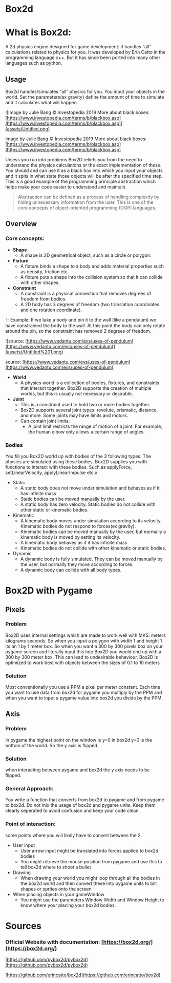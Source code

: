 # Box2d

# What is Box2d:

A 2d physics engine designed for game development: It handles “all” calculations related to physics for you. It was developed by Erin Catto in the programming language c++. But it has since been ported into many other languages such as python.

## Usage

Box2d handles/simulates “all” physics for you. You input your objects in the world. Set the parameters(ex gravity) define the amount of time to simulate and it calculates what will happen.

![Image by Julie Bang © Investopedia 2019
More about black boxes: [https://www.investopedia.com/terms/b/blackbox.asp](https://www.investopedia.com/terms/b/blackbox.asp)](assets/Untitled.png)

Image by Julie Bang © Investopedia 2019
More about black boxes: [https://www.investopedia.com/terms/b/blackbox.asp](https://www.investopedia.com/terms/b/blackbox.asp)

Unless you run into problems Box2D reliefs you from the need to understand the physics calculations or the exact implementation of these. You should and can use it as a black box into which you input your objects and it spits in what state those objects will be after the specified time step. This is a good example of the programming principle abstraction which helps make your code easier to understand and maintain.

> Abstraction can be defined as a process of handling complexity by hiding unnecessary information from the user. This is one of the core [](https://stackify.com/oops-concepts-in-java/)concepts of object-oriented programming (OOP) languages.
> 

## Overview

### Core concepts:

- **Shape**
    - A shape is 2D geometrical object, such as a circle or polygon.
- **Fixture**
    - A fixture binds a shape to a body and adds material properties such as density, friction etc.
    - A fixture puts a shape into the collision system so that it can collide with other shapes.
- **Constraint**
    - A constraint is a physical connection that removes degrees of freedom from bodies.
    - A 2D body has 3 degrees of freedom (two translation coordinates and one rotation coordinate).

<aside>
✨ Example:
 If we take a body and pin it to the wall (like a pendulum) we have constrained the body to the wall. At this point the body can only rotate around the pin, so the constraint has removed 2 degrees of freedom.

</aside>

![source: [https://www.vedantu.com/evs/uses-of-pendulum](https://www.vedantu.com/evs/uses-of-pendulum)](assets//Untitled%201.png)

source: [https://www.vedantu.com/evs/uses-of-pendulum](https://www.vedantu.com/evs/uses-of-pendulum)

- **World**
    - A physics world is a collection of bodies, fixtures, and constraints that interact together. Box2D supports the creation of multiple worlds, but this is usually not necessary or desirable.
- **Joint**
    - This is a constraint used to hold two or more bodies together.
    - Box2D supports several joint types: revolute, prismatic, distance, and more. Some joints may have limits and motors.
    - Can contain joint limits:
        - A joint limit restricts the range of motion of a joint. For example, the human elbow only allows a certain range of angles.

### Bodies

You fill you Box2D world up with bodies of the 3 following types. The physics are simulated using these bodies. Box2D supplies you with functions to interact with these bodies. Such as applyForce, setLinearVelocity, applyLinearImpulse etc.x

- Static
    - A static body does not move under simulation and behaves as if it has infinite mass
    - Static bodies can be moved manually by the user.
    - A static body has zero velocity. Static bodies do not collide with other static or kinematic bodies.
- Kinematic
    - A kinematic body moves under simulation according to its velocity. Kinematic bodies do not respond to forces(ex gravity).
    - Kinematic bodies can be moved manually by the user, but normally a kinematic body is moved by setting its velocity.
    - A kinematic body behaves as if it has infinite mass
    - Kinematic bodies do not collide with other kinematic or static bodies.
- Dynamic
    - A dynamic body is fully simulated. They can be moved manually by the user, but normally they move according to forces.
    - A dynamic body can collide with all body types.

# Box2D with Pygame

## Pixels

### Problem

Box2D uses internal settings which are made to work well with MKS: meters kilograms seconds. So when you input a polygon with width 1 and height 1 its an 1 by 1 meter box.  So when you want a 300 by 300 pixels box on your pygame screen and literally input this into Box2D you would end up with a 300 by 300 meter box. This can lead to undesirable behaviour. Box2D is optimized to work best with objects between the sizes of 0.1 to 10 meters

### Solution

Most conventionally you use a PPM a pixel per meter constant. Each time you want to use data from box2d for pygame you multiply by the PPM and when you want to input a pygame value into box2d you divide by the PPM. 

## Axis

### Problem

In pygame the highest point on the window is y=0 in box2d y=0 is the bottom of the world. So the y axis is flipped.

### Solution

when interacting between pygame and box2d the y axis needs to be flipped.

### General Approach:

You write a function that converts from box2d to pygame and from pygame to box2d. Do not mix the usage of box2d and pygame units. Keep them clearly seperated to avoid confusion and keep your code clean. 

### Point of interaction:

some points where you will likely have to convert between the 2.

- User input
    - User arrow input might be translated into forces applied to box2d bodies
    - You might retrieve the mouse position from pygame and use this to tell box2d where to shoot a bullet
- Drawing
    - When drawing your world you might loop through all the bodies in the box2d world and then convert these into pygame units to blit shapes or sprites onto the screen
- When placing objects in your gameWindow
    - You might use the parameters Window Width and Window Height to know where your placing your box2d bodies.

# Sources

### Official Website with documentation: [https://box2d.org/](https://box2d.org/)

[https://github.com/pybox2d/pybox2d](https://github.com/pybox2d/pybox2d)

[https://github.com/erincatto/box2d](https://github.com/erincatto/box2d)
